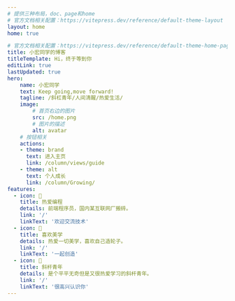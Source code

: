 ```yaml
---
# 提供三种布局，doc、page和home
# 官方文档相关配置：https://vitepress.dev/reference/default-theme-layout
layout: home
home: true

# 官方文档相关配置：https://vitepress.dev/reference/default-theme-home-page
title: 小宏同学的博客
titleTemplate: Hi，终于等到你
editLink: true
lastUpdated: true
hero:
    name: 小宏同学
    text: Keep going,move forward!
    tagline: /斜杠青年/人间清醒/热爱生活/
    image:
        # 首页右边的图片
        src: /home.png
        # 图片的描述
        alt: avatar
    # 按钮相关
    actions:
    - theme: brand
      text: 进入主页
      link: /column/views/guide
    - theme: alt
      text: 个人成长
      link: /column/Growing/
features:
  - icon: 🤹
    title: 热爱编程
    details: 前端程序员，国内某互联网厂搬砖。
    link: '/'
    linkText: '欢迎交流技术'
  - icon: 🎨
    title: 喜欢美学
    details: 热爱一切美学，喜欢自己造轮子。
    link: '/'
    linkText: '一起创造'
  - icon: 🧩
    title: 斜杆青年
    details: 是个平平无奇但是又很热爱学习的斜杆青年。
    link: '/'
    linkText: '很高兴认识你'
---
```

